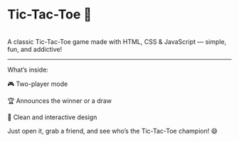 # Tic-Tac-Toe 🎯
<br>
A classic Tic-Tac-Toe game made with HTML, CSS & JavaScript — simple, fun, and addictive!
<hr>
What’s inside:

🎮 Two-player mode

🏆 Announces the winner or a draw

🎨 Clean and interactive design

Just open it, grab a friend, and see who’s the Tic-Tac-Toe champion! 😄
